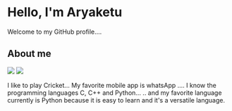 
# Hello, I'm Aryaketu 
Welcome to my GitHub profile....


## About me
[![](https://img.shields.io/badge/Programming%20Language-Python-informational?style=flat&&color=2bbc8a&logo=pastebin)](#)
[![](https://img.shields.io/badge/Music-classical-informational?style=flat&&color=2bbc8a&logo=applemusic)](#)


I like to play Cricket...
My favorite mobile app is whatsApp  ....
I know the programming languages C, C++ and Python...
.. and my favorite language currently is Python because it is easy to learn and it's a versatile language.
